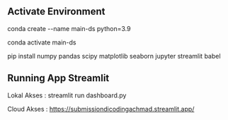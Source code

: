 Activate Environment
-----------------------------------------

conda create --name main-ds python=3.9

conda activate main-ds

pip install numpy pandas scipy matplotlib seaborn jupyter streamlit babel


Running App Streamlit
------------------------------------------

Lokal Akses : streamlit run dashboard.py

Cloud Akses : https://submissiondicodingachmad.streamlit.app/
